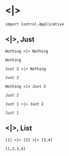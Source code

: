 # <|>

```
import Control.Applicative
```

## <|>, Just

```
Nothing <|> Nothing
```

`Nothing`

```
Just 2 <|> Nothing
```

`Just 2`

```
Nothing <|> Just 2
```

`Just 2`

```
Just 1 <|> Just 2
```

`Just 1`

## <|>, List

```
[1] <|> [2] <|> [3,4]
```

`[1,2,3,4]`
